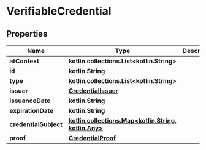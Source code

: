 
# VerifiableCredential

## Properties
Name | Type | Description | Notes
------------ | ------------- | ------------- | -------------
**atContext** | **kotlin.collections.List&lt;kotlin.String&gt;** |  | 
**id** | **kotlin.String** |  | 
**type** | **kotlin.collections.List&lt;kotlin.String&gt;** |  | 
**issuer** | [**CredentialIssuer**](CredentialIssuer.md) |  | 
**issuanceDate** | **kotlin.String** |  | 
**expirationDate** | **kotlin.String** |  | 
**credentialSubject** | [**kotlin.collections.Map&lt;kotlin.String, kotlin.Any&gt;**](kotlin.Any.md) |  | 
**proof** | [**CredentialProof**](CredentialProof.md) |  | 



